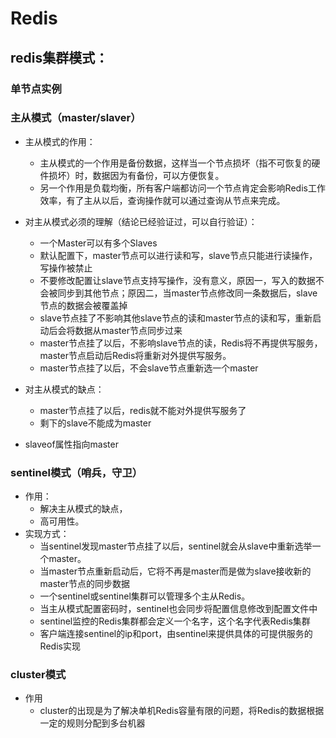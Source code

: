 # Redis 






## redis集群模式： 

### 单节点实例

### 主从模式（master/slaver）

+ 主从模式的作用：
    + 主从模式的一个作用是备份数据，这样当一个节点损坏（指不可恢复的硬件损坏）时，数据因为有备份，可以方便恢复。
    + 另一个作用是负载均衡，所有客户端都访问一个节点肯定会影响Redis工作效率，有了主从以后，查询操作就可以通过查询从节点来完成。

+ 对主从模式必须的理解（结论已经验证过，可以自行验证）：
    + 一个Master可以有多个Slaves
    + 默认配置下，master节点可以进行读和写，slave节点只能进行读操作，写操作被禁止
    + 不要修改配置让slave节点支持写操作，没有意义，原因一，写入的数据不会被同步到其他节点；原因二，当master节点修改同一条数据后，slave节点的数据会被覆盖掉
    + slave节点挂了不影响其他slave节点的读和master节点的读和写，重新启动后会将数据从master节点同步过来
    + master节点挂了以后，不影响slave节点的读，Redis将不再提供写服务，master节点启动后Redis将重新对外提供写服务。
    + master节点挂了以后，不会slave节点重新选一个master

+ 对主从模式的缺点： 
    + master节点挂了以后，redis就不能对外提供写服务了
    + 剩下的slave不能成为master

+ slaveof属性指向master

### sentinel模式（哨兵，守卫）

+ 作用： 
    + 解决主从模式的缺点，
    + 高可用性。
+ 实现方式： 
    + 当sentinel发现master节点挂了以后，sentinel就会从slave中重新选举一个master。
    + 当master节点重新启动后，它将不再是master而是做为slave接收新的master节点的同步数据
    + 一个sentinel或sentinel集群可以管理多个主从Redis。
    + 当主从模式配置密码时，sentinel也会同步将配置信息修改到配置文件中
    + sentinel监控的Redis集群都会定义一个名字，这个名字代表Redis集群
    + 客户端连接sentinel的ip和port，由sentinel来提供具体的可提供服务的Redis实现


### cluster模式

+ 作用
    + cluster的出现是为了解决单机Redis容量有限的问题，将Redis的数据根据一定的规则分配到多台机器
